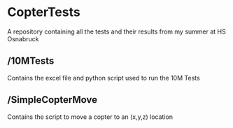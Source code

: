 # CopterTests
A repository containing all the tests and their results from my summer at HS Osnabruck

## /10MTests 
Contains the excel file and python script used to run the 10M Tests

## /SimpleCopterMove
Contains the script to move a copter to an (x,y,z) location
